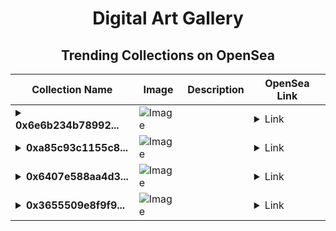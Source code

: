 <div align="center">

# Digital Art Gallery

## Trending Collections on OpenSea

| Collection Name                       | Image                                                                                     | Description                       | OpenSea Link                                                                                          |
|---------------------------------------|-------------------------------------------------------------------------------------------|-----------------------------------|--------------------------------------------------------------------------------------------------------|
| **<details><summary>0x6e6b234b78992...</summary>0x6e6b234b78992c88afc61580236bba9f4470310d</details>** | ![Image](https://i2.seadn.io/optimism/0x2b4af402b907327489273847f7ee3b7c9a3b1187/9ae436df9b76bc38bc7163286d56c5/509ae436df9b76bc38bc7163286d56c5.png?w=200&auto=format) |  | <details><summary>Link</summary>[0x6e6b234b78992c88afc61580236bba9f4470310d](https://opensea.io/collection/0x6e6b234b78992c88afc61580236bba9f4470310d)</details> |
| **<details><summary>0xa85c93c1155c8...</summary>0xa85c93c1155c8fb7303751b475d5c6d065367e36</details>** | ![Image](https://i2.seadn.io/optimism/0x0db381bd89dc205c92403bd8338a85b60aac25ab/3025469e639bd8d14a99d21e104cad/b33025469e639bd8d14a99d21e104cad.jpeg?w=200&auto=format) |  | <details><summary>Link</summary>[0xa85c93c1155c8fb7303751b475d5c6d065367e36](https://opensea.io/collection/0xa85c93c1155c8fb7303751b475d5c6d065367e36)</details> |
| **<details><summary>0x6407e588aa4d3...</summary>0x6407e588aa4d3d5bec8737bc1b98452227670d6c</details>** | ![Image](https://i2.seadn.io/optimism/0x2b4af402b907327489273847f7ee3b7c9a3b1187/9ae436df9b76bc38bc7163286d56c5/509ae436df9b76bc38bc7163286d56c5.png?w=200&auto=format) |  | <details><summary>Link</summary>[0x6407e588aa4d3d5bec8737bc1b98452227670d6c](https://opensea.io/collection/0x6407e588aa4d3d5bec8737bc1b98452227670d6c)</details> |
| **<details><summary>0x3655509e8f9f9...</summary>0x3655509e8f9f934fb2a2c7398415e1f76a13c077</details>** | ![Image](https://i2.seadn.io/optimism/0xdbe3ec01330dcbd0f8ab307061c19599919654ea/d4126ad715b01f83be7388e24cb9b1/d8d4126ad715b01f83be7388e24cb9b1.jpeg?w=200&auto=format) |  | <details><summary>Link</summary>[0x3655509e8f9f934fb2a2c7398415e1f76a13c077](https://opensea.io/collection/0x3655509e8f9f934fb2a2c7398415e1f76a13c077)</details> |

</div>